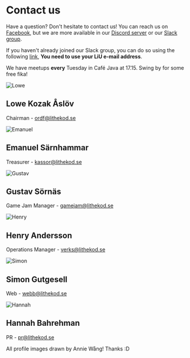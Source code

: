 # Contact us

<!--
<div id="important-information">

<p>

Apply to the board! <a href="https://forms.gle/L5j9SQdbqMr1cDms5">The form can
be found here.</a> Read on for more information about the different posts.
Unfortunately they're only available in Swedish.

</p>

</div>
-->

Have a question? Don't hesitate to contact us!
You can reach us on [Facebook](https://www.facebook.com/LitheKod/),
but we are more available in our [Discord server](https://discord.gg/UG5YYsN) or our [Slack group](https://lithe-kod.slack.com/).

If you haven't already joined our Slack group, you can do so using the following
[link](https://lithe-kod.slack.com/signup), **You need to use your LiU e-mail address**.

We have meetups **every** Tuesday in Café Java at 17.15. Swing by for some free fika!

<div id="card-container">
<div class="profile-card">
    <img src="/static/img/board-22-23/lowe.png" alt="Lowe">
    <h2>Lowe Kozak Åslöv</h2>
    <p class="profile-card-sub">Chairman - <a href="mailto:ordf@lithekod.se">ordf@lithekod.se</a></p>
</div>

<div class="profile-card">
    <img src="/static/img/kodapa-profile-picture.png" alt="Emanuel">
    <h2>Emanuel Särnhammar</h2>
    <p class="profile-card-sub">Treasurer - <a href="mailto:kassor@lithekod.se">kassor@lithekod.se</a></p>
</div>

<div class="profile-card">
    <img src="/static/img/board-22-23/gustav.png" alt="Gustav">
    <h2>Gustav Sörnäs</h2>
    <p class="profile-card-sub">Game Jam Manager - <a href="mailto:gamejam@lithekod.se">gamejam@lithekod.se</a></p>
</div>

<!-- <div class="profile-card"> -->
<!--     <img src="/static/img/board-21-22/lowe.png" alt="Lowe"> -->
<!--     <h2>Lowe Kozak Åslöw</h2> -->
<!--     <p class="profile-card-sub">Vice Chairman - <a href="mailto:vordf@lithekod.se">vordf@lithekod.se</a></p> -->
<!-- </div> -->

<div class="profile-card">
    <img src="/static/img/board-21-22/henry.png" alt="Henry">
    <h2>Henry Andersson</h2>
    <p class="profile-card-sub">Operations Manager - <a href="mailto:verks@lithekod.se">verks@lithekod.se</a></p>
</div>

<div class="profile-card">
    <img src="/static/img/board-22-23/simon.png" alt="Simon">
    <h2>Simon Gutgesell</h2>
    <p class="profile-card-sub">Web - <a href="mailto:webb@lithekod.se">webb@lithekod.se</a></p>
</div>

<div class="profile-card">
    <img src="/static/img/board-22-23/hannah.png" alt="Hannah">
    <h2>Hannah Bahrehman</h2>
    <p class="profile-card-sub">PR - <a href="mailto:pr@lithekod.se">pr@lithekod.se</a></p>
</div></div>

All profile images drawn by Annie Wång! Thanks :D
